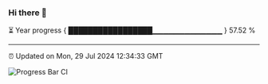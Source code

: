 ### Hi there 👋

⏳ Year progress { █████████████████▁▁▁▁▁▁▁▁▁▁▁▁▁ } 57.52 %

---

⏰ Updated on Mon, 29 Jul 2024 12:34:33 GMT

![Progress Bar CI](https://github.com/liununu/liununu/workflows/Progress%20Bar%20CI/badge.svg)
